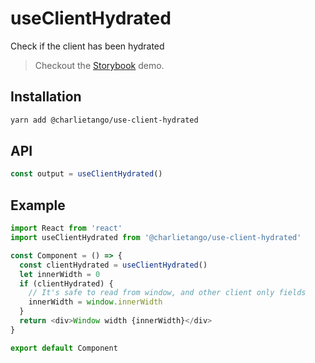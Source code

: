 # useClientHydrated

Check if the client has been hydrated

> Checkout the [Storybook](https://ct-hooks.now.sh/?path=/story/useclienthydrated--readme) demo.

## Installation

```sh
yarn add @charlietango/use-client-hydrated
```

## API

```js
const output = useClientHydrated()
```

## Example

```js
import React from 'react'
import useClientHydrated from '@charlietango/use-client-hydrated'

const Component = () => {
  const clientHydrated = useClientHydrated()
  let innerWidth = 0
  if (clientHydrated) {
    // It's safe to read from window, and other client only fields
    innerWidth = window.innerWidth
  }
  return <div>Window width {innerWidth}</div>
}

export default Component
```
